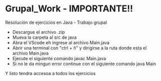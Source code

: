 # Grupal_Work - IMPORTANTE!!
Resolución de ejercicios en Java - Trabajo grupal
* Descargue el archivo .zip
* Mueva la carpeta al src de java
* Abra el VScode eh ingrese al archivo Main.java
* Abrir una terminal con "ctrl + ñ" y dirigirse a la ruta donde esta el archivo Main.java
* Ejecute el siguiente comando
  javac Main.java
* Si no le da mingun error continue con el siguiente comando
  java Main

Y listo tendra accesoa a todos los ejercicios
